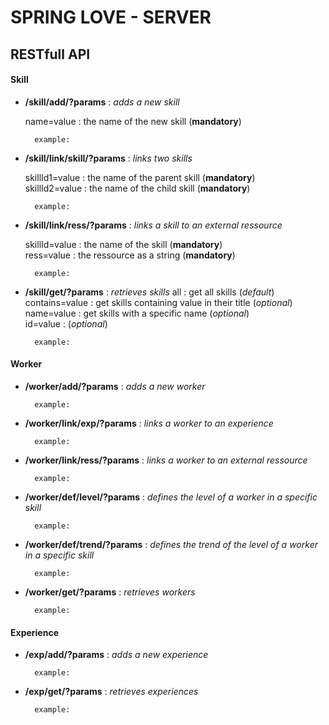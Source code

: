 # SPRING LOVE - SERVER
## RESTfull API

#### Skill

* **/skill/add/?params** : *adds a new skill*
  
  name=value : the name of the new skill (**mandatory**)

        example:
  
* **/skill/link/skill/?params** : *links two skills*
  
  skillId1=value : the name of the parent skill (**mandatory**)</br>
  skillId2=value : the name of the child skill (**mandatory**)

        example:

* **/skill/link/ress/?params** : *links a skill to an external ressource*
  
  skillId=value : the name of the skill (**mandatory**)</br>
  ress=value : the ressource as a string (**mandatory**)

        example:

* **/skill/get/?params** : *retrieves skills*
  all : get all skills (*default*)</br>
  contains=value : get skills containing value in their title (*optional*)</br>
  name=value : get skills with a specific name (*optional*)</br>
  id=value : (*optional*)
  
        example:

#### Worker

* **/worker/add/?params** : *adds a new worker*

        example:
* **/worker/link/exp/?params** : *links a worker to an experience*

        example:
* **/worker/link/ress/?params** : *links a worker to an external ressource*

        example:
* **/worker/def/level/?params** : *defines the level of a worker in a specific skill*

        example:
* **/worker/def/trend/?params** : *defines the trend of the level of a worker in a specific skill*

        example:
* **/worker/get/?params** : *retrieves workers*

        example:
#### Experience

* **/exp/add/?params** : *adds a new experience*

        example:
* **/exp/get/?params** : *retrieves experiences*

        example:
